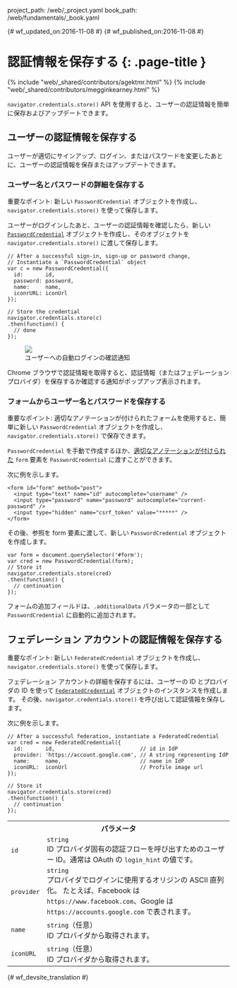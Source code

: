 project_path: /web/_project.yaml
book_path: /web/fundamentals/_book.yaml

{# wf_updated_on:2016-11-08 #}
{# wf_published_on:2016-11-08 #}

# 認証情報を保存する {: .page-title }

{% include "web/_shared/contributors/agektmr.html" %}
{% include "web/_shared/contributors/megginkearney.html" %}

`navigator.credentials.store()` API を使用すると、ユーザーの認証情報を簡単に保存およびアップデートできます。



##  ユーザーの認証情報を保存する

ユーザーが適切にサインアップ、ログイン、またはパスワードを変更したあとに、ユーザーの認証情報を保存またはアップデートできます。


###  ユーザー名とパスワードの詳細を保存する

重要なポイント: 新しい `PasswordCredential` オブジェクトを作成し、`navigator.credentials.store()` を使って保存します。


ユーザーがログインしたあと、ユーザーの認証情報を確認したら、新しい [`PasswordCredential`](https://developer.mozilla.org/en-US/docs/Web/API/PasswordCredential) オブジェクトを作成し、そのオブジェクトを `navigator.credentials.store()` に渡して保存します。



    // After a successful sign-in, sign-up or password change,
    // Instantiate a `PasswordCredential` object
    var c = new PasswordCredential({
      id:       id,
      password: password,
      name:     name,
      iconrURL: iconUrl
    });

    // Store the credential
    navigator.credentials.store(c)
    .then(function() {
      // done
    });


<figure class="attempt-right">
  <img src="imgs/store-credential.png">
  <figcaption>ユーザーへの自動ログインの確認通知</figcaption>
</figure>

Chrome ブラウザで認証情報を取得すると、認証情報（またはフェデレーション プロバイダ）を保存するか確認する通知がポップアップ表示されます。



<div class="clearfix"></div>

###  フォームからユーザー名とパスワードを保存する

重要なポイント: 適切なアノテーションが付けられたフォームを使用すると、簡単に新しい `PasswordCredential` オブジェクトを作成し、`navigator.credentials.store()` で保存できます。


`PasswordCredential` を手動で作成するほか、[適切なアノテーションが付けられた](https://html.spec.whatwg.org/multipage/forms.html#autofill) `form` 要素を `PasswordCredential` に渡すことができます。



次に例を示します。

    <form id="form" method="post">
      <input type="text" name="id" autocomplete="username" />
      <input type="password" name="password" autocomplete="current-password" />
      <input type="hidden" name="csrf_token" value="*****" />
    </form>

その後、参照を form 要素に渡して、新しい `PasswordCredential` オブジェクトを作成します。


    var form = document.querySelector('#form');
    var cred = new PasswordCredential(form);
    // Store it
    navigator.credentials.store(cred)
    .then(function() {
      // continuation
    });

フォームの追加フィールドは、`.additionalData` パラメータの一部として `PasswordCredential` に自動的に追加されます。



##  フェデレーション アカウントの認証情報を保存する

重要なポイント: 新しい `FederatedCredential` オブジェクトを作成し、`navigator.credentials.store()` を使って保存します。



フェデレーション アカウントの詳細を保存するには、ユーザーの ID とプロバイダの ID を使って [`FederatedCredential`](https://developer.mozilla.org/en-US/docs/Web/API/FederatedCredential) オブジェクトのインスタンスを作成します。
その後、`navigator.credentials.store()` を呼び出して認証情報を保存します。


次に例を示します。

    // After a successful federation, instantiate a FederatedCredential
    var cred = new FederatedCredential({
      id:       id,                           // id in IdP
      provider: 'https://account.google.com', // A string representing IdP
      name:     name,                         // name in IdP
      iconURL:  iconUrl                       // Profile image url
    });

    // Store it
    navigator.credentials.store(cred)
    .then(function() {
      // continuation
    });

<table class="responsive properties">
  <tbody>
    <tr>
      <th colspan=2>パラメータ</th>
    </tr>
    <tr>
      <td>
        <code>id</code>
      </td>
      <td>
        <code>string</code><br>
        ID プロバイダ固有の認証フローを呼び出すためのユーザー ID。通常は OAuth の  <code>login_hint</code> の値です。</td>
    </tr>
    <tr>
      <td>
        <code>provider</code>
      </td>
      <td>
        <code>string</code><br>
        プロバイダでログインに使用するオリジンの ASCII 直列化。
        たとえば、Facebook は  <code>https://www.facebook.com</code>、Google は  <code>https://accounts.google.com</code> で表されます。</td>
    </tr>
    <tr>
      <td>
        <code>name</code>
      </td>
      <td>
        <code>string</code>（任意）<br>
        ID プロバイダから取得されます。</td>
    </tr>
    <tr>
      <td>
        <code>iconURL</code>
      </td>
      <td>
        <code>string</code>（任意）<br>
        ID プロバイダから取得されます。</td>
    </tr>
  </tbody>
</table>



{# wf_devsite_translation #}
